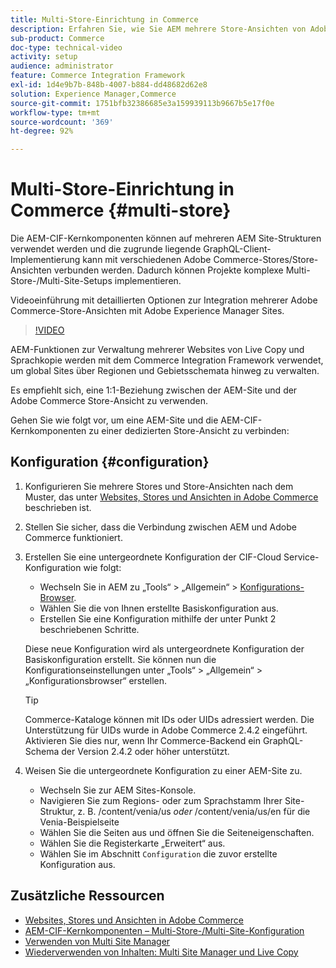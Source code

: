```yaml
---
title: Multi-Store-Einrichtung in Commerce
description: Erfahren Sie, wie Sie AEM mehrere Store-Ansichten von Adobe Commerce zuordnen. Dadurch können Projekte auch mehrmandantenfähige und mehrsprachige Anwendungsfälle unterstützen.
sub-product: Commerce
doc-type: technical-video
activity: setup
audience: administrator
feature: Commerce Integration Framework
exl-id: 1d4e9b7b-848b-4007-b884-dd48682d62e8
solution: Experience Manager,Commerce
source-git-commit: 1751bfb32386685e3a159939113b9667b5e17f0e
workflow-type: tm+mt
source-wordcount: '369'
ht-degree: 92%

---
```


# Multi-Store-Einrichtung in Commerce {#multi-store}

Die AEM-CIF-Kernkomponenten können auf mehreren AEM Site-Strukturen verwendet werden und die zugrunde liegende GraphQL-Client-Implementierung kann mit verschiedenen Adobe Commerce-Stores/Store-Ansichten verbunden werden. Dadurch können Projekte komplexe Multi-Store-/Multi-Site-Setups implementieren.

Videoeinführung mit detaillierten Optionen zur Integration mehrerer Adobe Commerce-Store-Ansichten mit Adobe Experience Manager Sites.

>[!VIDEO](https://video.tv.adobe.com/v/28952/?quality=12)

AEM-Funktionen zur Verwaltung mehrerer Websites von Live Copy und Sprachkopie werden mit dem Commerce Integration Framework verwendet, um global Sites über Regionen und Gebietsschemata hinweg zu verwalten.

Es empfiehlt sich, eine 1:1-Beziehung zwischen der AEM-Site und der Adobe Commerce Store-Ansicht zu verwenden.

Gehen Sie wie folgt vor, um eine AEM-Site und die AEM-CIF-Kernkomponenten zu einer dedizierten Store-Ansicht zu verbinden:

## Konfiguration {#configuration}

1. Konfigurieren Sie mehrere Stores und Store-Ansichten nach dem Muster, das unter [Websites, Stores und Ansichten in Adobe Commerce](https://experienceleague.adobe.com/docs/commerce-admin/start/setup/websites-stores-views.html?lang=de) beschrieben ist.

2. Stellen Sie sicher, dass die Verbindung zwischen AEM und Adobe Commerce funktioniert.

3. Erstellen Sie eine untergeordnete Konfiguration der CIF-Cloud Service-Konfiguration wie folgt:

   * Wechseln Sie in AEM zu „Tools“ > „Allgemein“ > [Konfigurations-Browser](/help/sites-administering/configurations.md#using-configuration-browser).
   * Wählen Sie die von Ihnen erstellte Basiskonfiguration aus.
   * Erstellen Sie eine Konfiguration mithilfe der unter Punkt 2 beschriebenen Schritte.

   Diese neue Konfiguration wird als untergeordnete Konfiguration der Basiskonfiguration erstellt. Sie können nun die Konfigurationseinstellungen unter „Tools“ > „Allgemein“ > „Konfigurationsbrowser“ erstellen.

   >[!TIP]
   >
   >Commerce-Kataloge können mit IDs oder UIDs adressiert werden. Die Unterstützung für UIDs wurde in Adobe Commerce 2.4.2 eingeführt. Aktivieren Sie dies nur, wenn Ihr Commerce-Backend ein GraphQL-Schema der Version 2.4.2 oder höher unterstützt.

4. Weisen Sie die untergeordnete Konfiguration zu einer AEM-Site zu.

   * Wechseln Sie zur AEM Sites-Konsole.
   * Navigieren Sie zum Regions- oder zum Sprachstamm Ihrer Site-Struktur, z. B. /content/venia/us _oder_ /content/venia/us/en für die Venia-Beispielseite
   * Wählen Sie die Seiten aus und öffnen Sie die Seiteneigenschaften.
   * Wählen Sie die Registerkarte „Erweitert“ aus. 
   * Wählen Sie im Abschnitt `Configuration` die zuvor erstellte Konfiguration aus. 

## Zusätzliche Ressourcen

* [Websites, Stores und Ansichten in Adobe Commerce](https://experienceleague.adobe.com/docs/commerce-admin/start/setup/websites-stores-views.html?lang=de)
* [AEM-CIF-Kernkomponenten – Multi-Store-/Multi-Site-Konfiguration](https://github.com/adobe/aem-core-cif-components#multi-store--site-configuration)
* [Verwenden von Multi Site Manager](https://experienceleague.adobe.com/docs/experience-manager-learn/sites/translation/multi-site-manager-feature-video-use.html?lang=de)
* [Wiederverwenden von Inhalten: Multi Site Manager und Live Copy](/help/sites-administering/msm.md)
